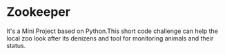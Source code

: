 # Zookeeper
It's a Mini Project based on Python.This short code challenge can help the local zoo look after its denizens and tool for monitoring animals and their status.
